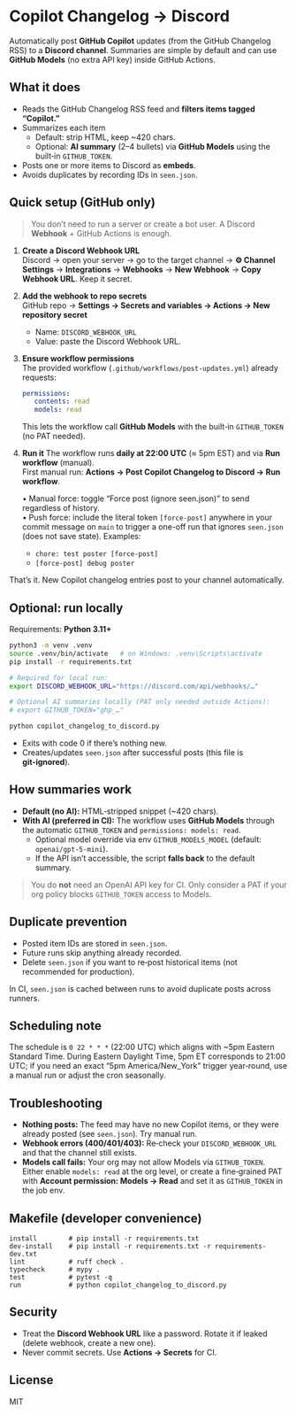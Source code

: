 # Copilot Changelog → Discord

Automatically post **GitHub Copilot** updates (from the GitHub Changelog RSS) to a **Discord channel**. Summaries are simple by default and can use **GitHub Models** (no extra API key) inside GitHub Actions.

## What it does

- Reads the GitHub Changelog RSS feed and **filters items tagged “Copilot.”**
- Summarizes each item  
  - Default: strip HTML, keep ~420 chars.  
  - Optional: **AI summary** (2–4 bullets) via **GitHub Models** using the built‑in `GITHUB_TOKEN`.
- Posts one or more items to Discord as **embeds**.
- Avoids duplicates by recording IDs in `seen.json`.

## Quick setup (GitHub only)

> You don’t need to run a server or create a bot user. A Discord **Webhook** + GitHub Actions is enough.

1) **Create a Discord Webhook URL**  
   Discord → open your server → go to the target channel → **⚙️ Channel Settings** → **Integrations** → **Webhooks** → **New Webhook** → **Copy Webhook URL**. Keep it secret.

2) **Add the webhook to repo secrets**  
   GitHub repo → **Settings → Secrets and variables → Actions → New repository secret**  
   - Name: `DISCORD_WEBHOOK_URL`  
   - Value: paste the Discord Webhook URL.

3) **Ensure workflow permissions**  
      The provided workflow (`.github/workflows/post-updates.yml`) already requests:

      ```yaml
      permissions:
         contents: read
         models: read
      ```

      This lets the workflow call **GitHub Models** with the built‑in `GITHUB_TOKEN` (no PAT needed).

4) **Run it**
   The workflow runs **daily at 22:00 UTC** (≈ 5pm EST) and via **Run workflow** (manual).  
   First manual run: **Actions → Post Copilot Changelog to Discord → Run workflow**.

   • Manual force: toggle “Force post (ignore seen.json)” to send regardless of history.  
   • Push force: include the literal token `[force-post]` anywhere in your commit message on `main` to trigger a one-off run that ignores `seen.json` (does not save state). Examples:
   - `chore: test poster [force-post]`
   - `[force-post] debug poster`

That’s it. New Copilot changelog entries post to your channel automatically.

## Optional: run locally

Requirements: **Python 3.11+**

```bash
python3 -m venv .venv
source .venv/bin/activate   # on Windows: .venv\Scripts\activate
pip install -r requirements.txt

# Required for local run:
export DISCORD_WEBHOOK_URL="https://discord.com/api/webhooks/…"

# Optional AI summaries locally (PAT only needed outside Actions):
# export GITHUB_TOKEN="ghp_…"

python copilot_changelog_to_discord.py
```

- Exits with code 0 if there’s nothing new.
- Creates/updates `seen.json` after successful posts (this file is **git‑ignored**).

## How summaries work

- **Default (no AI):** HTML‑stripped snippet (~420 chars).
- **With AI (preferred in CI):** The workflow uses **GitHub Models** through the automatic `GITHUB_TOKEN` and `permissions: models: read`.
  - Optional model override via env `GITHUB_MODELS_MODEL` (default: `openai/gpt-5-mini`).
  - If the API isn’t accessible, the script **falls back** to the default summary.

> You do **not** need an OpenAI API key for CI. Only consider a PAT if your org policy blocks `GITHUB_TOKEN` access to Models.

## Duplicate prevention

- Posted item IDs are stored in `seen.json`.  
- Future runs skip anything already recorded.  
- Delete `seen.json` if you want to re‑post historical items (not recommended for production).
  
In CI, `seen.json` is cached between runs to avoid duplicate posts across runners.

## Scheduling note

The schedule is `0 22 * * *` (22:00 UTC) which aligns with ~5pm Eastern Standard Time. During Eastern Daylight Time, 5pm ET corresponds to 21:00 UTC; if you need an exact “5pm America/New_York” trigger year‑round, use a manual run or adjust the cron seasonally.

## Troubleshooting

- **Nothing posts:** The feed may have no new Copilot items, or they were already posted (see `seen.json`). Try manual run.  
- **Webhook errors (400/401/403):** Re‑check your `DISCORD_WEBHOOK_URL` and that the channel still exists.  
- **Models call fails:** Your org may not allow Models via `GITHUB_TOKEN`. Either enable `models: read` at the org level, or create a fine‑grained PAT with **Account permission: Models → Read** and set it as `GITHUB_TOKEN` in the job env.

## Makefile (developer convenience)

```make
install        # pip install -r requirements.txt
dev-install    # pip install -r requirements.txt -r requirements-dev.txt
lint           # ruff check .
typecheck      # mypy .
test           # pytest -q
run            # python copilot_changelog_to_discord.py
```

## Security

- Treat the **Discord Webhook URL** like a password. Rotate it if leaked (delete webhook, create a new one).  
- Never commit secrets. Use **Actions → Secrets** for CI.

## License

MIT

